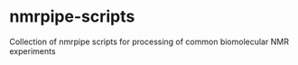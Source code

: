 # nmrpipe-scripts
Collection of nmrpipe scripts for processing of common biomolecular NMR experiments
